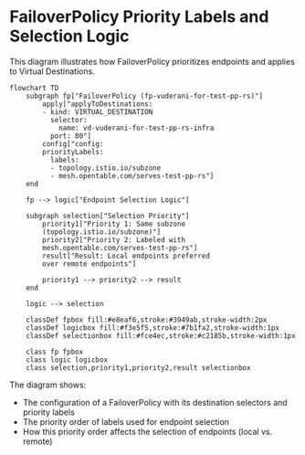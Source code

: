 # FailoverPolicy Priority Labels and Selection Logic

This diagram illustrates how FailoverPolicy prioritizes endpoints and applies to Virtual Destinations.

```mermaid
flowchart TD
    subgraph fp["FailoverPolicy (fp-vuderani-for-test-pp-rs)"]
        apply["applyToDestinations:
        - kind: VIRTUAL_DESTINATION
          selector:
            name: vd-vuderani-for-test-pp-rs-infra
          port: 80"]
        config["config:
        priorityLabels:
          labels:
          - topology.istio.io/subzone
          - mesh.opentable.com/serves-test-pp-rs"]
    end
    
    fp --> logic["Endpoint Selection Logic"]
    
    subgraph selection["Selection Priority"]
        priority1["Priority 1: Same subzone
        (topology.istio.io/subzone)"]
        priority2["Priority 2: Labeled with
        mesh.opentable.com/serves-test-pp-rs"]
        result["Result: Local endpoints preferred
        over remote endpoints"]
        
        priority1 --> priority2 --> result
    end
    
    logic --> selection
    
    classDef fpbox fill:#e8eaf6,stroke:#3949ab,stroke-width:2px
    classDef logicbox fill:#f3e5f5,stroke:#7b1fa2,stroke-width:1px
    classDef selectionbox fill:#fce4ec,stroke:#c2185b,stroke-width:1px
    
    class fp fpbox
    class logic logicbox
    class selection,priority1,priority2,result selectionbox
```

The diagram shows:
- The configuration of a FailoverPolicy with its destination selectors and priority labels
- The priority order of labels used for endpoint selection
- How this priority order affects the selection of endpoints (local vs. remote) 